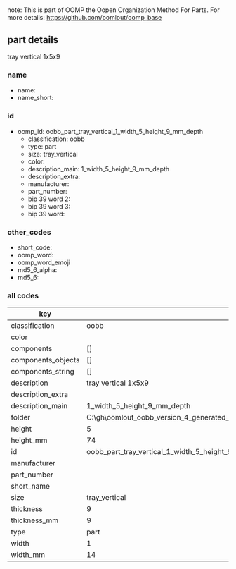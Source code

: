 #   

note: This is part of OOMP the Oopen Organization Method For Parts. For more details: https://github.com/oomlout/oomp_base

##  part details



tray vertical 1x5x9

### name
* name: 
* name_short: 
### id
* oomp_id: oobb_part_tray_vertical_1_width_5_height_9_mm_depth
  * classification: oobb
  * type: part
  * size: tray_vertical
  * color: 
  * description_main: 1_width_5_height_9_mm_depth
  * description_extra: 
  * manufacturer: 
  * part_number: 
  * bip 39 word 2: 
  * bip 39 word 3: 
  * bip 39 word: 

### other_codes
* short_code: 
* oomp_word: 
* oomp_word_emoji 
* md5_6_alpha: 
* md5_6: 









### all codes 
| key | value |  
| --- | --- |  
| classification | oobb |  
| color |  |  
| components | [] |  
| components_objects | [] |  
| components_string | [] |  
| description | tray vertical 1x5x9 |  
| description_extra |  |  
| description_main | 1_width_5_height_9_mm_depth |  
| folder | C:\gh\oomlout_oobb_version_4_generated_parts\things\oobb_part_tray_vertical_1_width_5_height_9_mm_depth |  
| height | 5 |  
| height_mm | 74 |  
| id | oobb_part_tray_vertical_1_width_5_height_9_mm_depth |  
| manufacturer |  |  
| part_number |  |  
| short_name |  |  
| size | tray_vertical |  
| thickness | 9 |  
| thickness_mm | 9 |  
| type | part |  
| width | 1 |  
| width_mm | 14 |  
